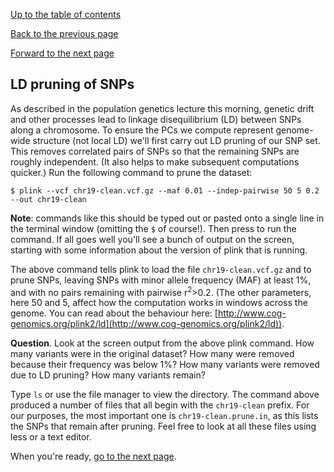 [Up to the table of contents](Introduction.md)

[Back to the previous page](Introduction.md)

[Forward to the next page](Relatedness_pruning.md)

## LD pruning of SNPs

As described in the population genetics lecture this morning, genetic drift and other processes
lead to linkage disequilibrium (LD) between SNPs along a chromosome. To ensure the PCs we compute
represent genome-wide structure (not local LD) we'll first carry out LD pruning of our SNP set.
This removes correlated pairs of SNPs so that the remaining SNPs are roughly independent. (It also
helps to make subsequent computations quicker.) Run the following command to prune the dataset:

```
$ plink --vcf chr19-clean.vcf.gz --maf 0.01 --indep-pairwise 50 5 0.2 --out chr19-clean 
```

**Note**: commands like this should be typed out or pasted onto a single line in the terminal window (omitting the `$` of course!).  Then press <Enter> to run the command.  If all goes well you'll see a bunch of output on the screen, starting with some information about the version of plink that is running.

The above command tells plink to load the file `chr19-clean.vcf.gz` and to prune SNPs, leaving SNPs with minor allele frequency (MAF) at least 1%, and with no pairs remaining with pairwise r<sup>2</sup>>0.2.  (The other parameters, here 50 and 5, affect how the computation works in windows across the genome.  You can read about the behaviour here: [http://www.cog-genomics.org/plink2/ld](http://www.cog-genomics.org/plink2/ld)).

**Question**. Look at the screen output from the above plink command.  How many variants were in the original dataset?  How many were removed because their frequency was below 1%?  How many variants were removed due to LD pruning?  How many variants remain?

Type `ls` or use the file manager to view the directory.  The command above produced a number of files that all begin with the `chr19-clean` prefix.  For our purposes, the most important one is `chr19-clean.prune.in`, as this lists the SNPs that remain after pruning.  Feel free to look at all these files using less or a text editor.

When you're ready, [go to the next page](Relatedness_pruning.md).
